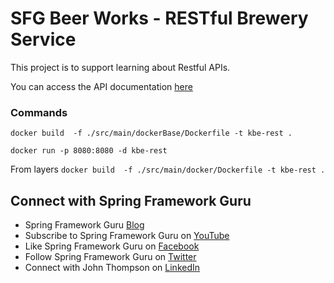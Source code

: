 # SFG Beer Works - RESTful Brewery Service

This project is to support learning about Restful APIs.

You can access the API documentation [here](https://sfg-beer-works.github.io/brewery-api/#tag/Beer-Service)

### Commands
``` docker build  -f ./src/main/dockerBase/Dockerfile -t kbe-rest . ```

``` docker run -p 8080:8080 -d kbe-rest ```

From layers
``` docker build  -f ./src/main/docker/Dockerfile -t kbe-rest . ```

## Connect with Spring Framework Guru
* Spring Framework Guru [Blog](https://springframework.guru/)
* Subscribe to Spring Framework Guru on [YouTube](https://www.youtube.com/channel/UCrXb8NaMPQCQkT8yMP_hSkw)
* Like Spring Framework Guru on [Facebook](https://www.facebook.com/springframeworkguru/)
* Follow Spring Framework Guru on [Twitter](https://twitter.com/spring_guru)
* Connect with John Thompson on [LinkedIn](http://www.linkedin.com/in/springguru)
